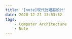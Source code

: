 ```yaml
---
title: '[note]现代处理器设计'
date: 2020-12-21 13:53:52
tags:
    - Computer Architecture
    - Note
---
```

